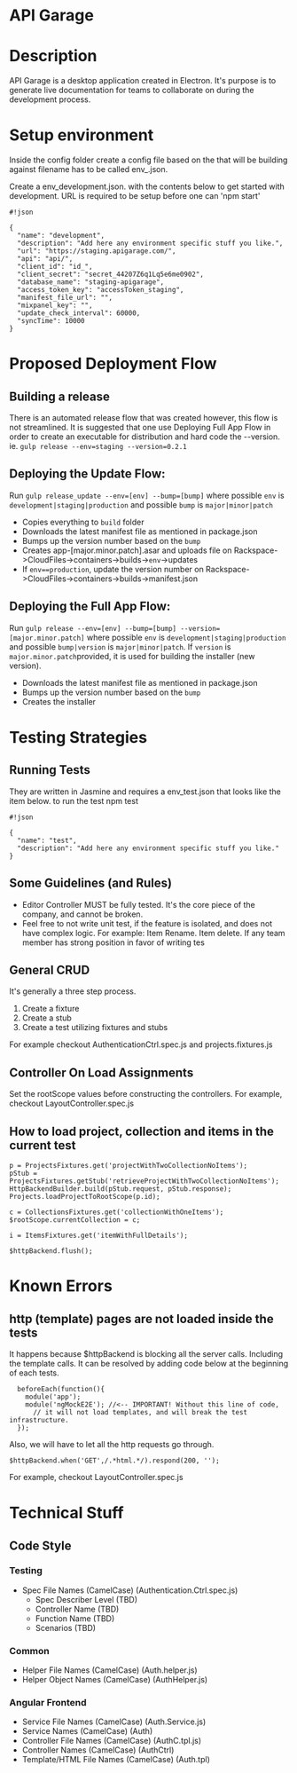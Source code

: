 API Garage
============

Description
===========
API Garage is a desktop application created in Electron. It's purpose is to generate live documentation for teams to collaborate on during the development process. 

Setup environment
=================
Inside the config folder create a config file based on the <environment> that will be building against filename has to be called env_<environment>.json. 

Create a env_development.json. with the contents below to get started with development. URL is required to be setup before one can 'npm start'

```
#!json

{
  "name": "development",
  "description": "Add here any environment specific stuff you like.",
  "url": "https://staging.apigarage.com/",
  "api": "api/",
  "client_id": "id_",
  "client_secret": "secret_44207Z6q1Lq5e6me0902",
  "database_name": "staging-apigarage",
  "access_token_key": "accessToken_staging",
  "manifest_file_url": "",
  "mixpanel_key": "",
  "update_check_interval": 60000,
  "syncTime": 10000
}

```


Proposed Deployment Flow
========================

Building a release
------------------
There is an automated release flow that was created however, this flow is not streamlined. It is suggested that one use Deploying Full App Flow in order to create an executable for distribution and hard code the --version. ie. `gulp release --env=staging --version=0.2.1`

Deploying the Update Flow:
--------------------------
Run `gulp release_update --env=[env] --bump=[bump]` where possible `env` is `development|staging|production` and possible `bump` is `major|minor|patch`

* Copies everything to `build` folder
* Downloads the latest manifest file as mentioned in package.json
* Bumps up the version number based on the `bump`
* Creates app-[major.minor.patch].asar and uploads file on Rackspace->CloudFiles->containers->builds->`env`->updates
* If `env==production`, update the version number on Rackspace->CloudFiles->containers->builds->manifest.json


Deploying the Full App Flow:
----------------------------
Run `gulp release --env=[env] --bump=[bump] --version=[major.minor.patch]` where possible `env` is `development|staging|production` and possible `bump|version` is `major|minor|patch`. If `version` is `major.minor.patch`provided, it is used for building the installer (new version).

* Downloads the latest manifest file as mentioned in package.json
* Bumps up the version number based on the `bump`
* Creates the installer

Testing Strategies
==================

Running Tests
-------------
They are written in Jasmine and requires a env_test.json that looks like the item below. to run the test npm test


```
#!json

{
  "name": "test",
  "description": "Add here any environment specific stuff you like."
}

```

Some Guidelines (and Rules)
---------------------------
* Editor Controller MUST be fully tested. It's the core piece of the company, and cannot be broken.
* Feel free to not write unit test, if the feature is isolated, and does not have complex logic. For example: Item Rename. Item delete. If any team member has strong position in favor of writing tes

General CRUD
------------
It's generally a three step process.

1. Create a fixture
2. Create a stub
3. Create a test utilizing fixtures and stubs

For example checkout AuthenticationCtrl.spec.js and projects.fixtures.js

Controller On Load Assignments
------------------------------
Set the rootScope values before constructing the controllers.
For example, checkout LayoutController.spec.js

How to load project, collection and items in the current test
-------------------------------------------------------------
```
p = ProjectsFixtures.get('projectWithTwoCollectionNoItems');
pStub = ProjectsFixtures.getStub('retrieveProjectWithTwoCollectionNoItems');
HttpBackendBuilder.build(pStub.request, pStub.response);
Projects.loadProjectToRootScope(p.id);

c = CollectionsFixtures.get('collectionWithOneItems');
$rootScope.currentCollection = c;

i = ItemsFixtures.get('itemWithFullDetails');

$httpBackend.flush();
```

Known Errors
============
http (template) pages are not loaded inside the tests
-----------------------------------------------------
It happens because $httpBackend is blocking all the server calls. Including the
template calls. It can be resolved by adding code below at the beginning of
each tests.
```
  beforeEach(function(){
    module('app');
    module('ngMockE2E'); //<-- IMPORTANT! Without this line of code,
      // it will not load templates, and will break the test infrastructure.
  });
```

Also, we will have to let all the http requests go through.
```
$httpBackend.when('GET',/.*html.*/).respond(200, '');
```
For example, checkout LayoutController.spec.js

Technical Stuff
===============

Code Style
----------

### Testing ###
* Spec File Names (CamelCase) (Authentication.Ctrl.spec.js)
  * Spec Describer Level (TBD)
  * Controller Name (TBD)
  * Function Name (TBD)
  * Scenarios (TBD)

### Common ###
* Helper File Names (CamelCase) (Auth.helper.js)
* Helper Object Names (CamelCase) (AuthHelper.js)

### Angular Frontend ###
* Service File Names (CamelCase) (Auth.Service.js)
* Service Names (CamelCase) (Auth)
* Controller File Names (CamelCase) (AuthC.tpl.js)
* Controller Names (CamelCase) (AuthCtrl)
* Template/HTML File Names (CamelCase) (Auth.tpl)